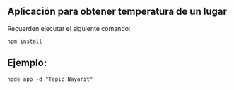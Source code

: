 ## Aplicación para obtener temperatura de un lugar

Recuerden ejecutar el siguiente comando:

```
npm install
```

## Ejemplo: 
```
node app -d "Tepic Nayarit"
```
